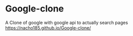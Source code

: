 # Google-clone
A Clone of google with google api to actually search pages
https://nacho185.github.io/Google-clone/
